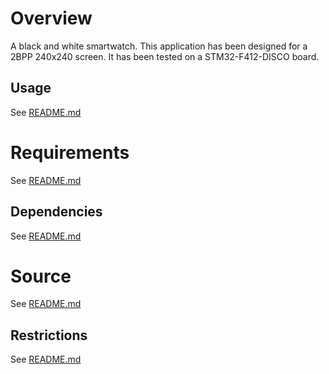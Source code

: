 <!--
	Markdown
	Copyright 2014-2016 IS2T. All rights reserved.
	IS2T PROPRIETARY/CONFIDENTIAL. Use is subject to license terms.
-->
# Overview
A black and white smartwatch. This application has been designed for a 2BPP 240x240 screen. It has been tested on a STM32-F412-DISCO board.

## Usage
See [README.md](ej.demo.smartwatch/README.md)

# Requirements
See [README.md](ej.demo.smartwatch/README.md)

## Dependencies
See [README.md](ej.demo.smartwatch/README.md)

# Source
See [README.md](ej.demo.smartwatch/README.md)

## Restrictions
See [README.md](ej.demo.smartwatch/README.md)
